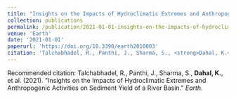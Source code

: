 ```yaml
---
title: "Insights on the Impacts of Hydroclimatic Extremes and Anthropogenic Activities on Sediment Yield of a River Basin"
collection: publications
permalink: /publication/2021-01-01-insights-on-the-impacts-of-hydroclimatic-extremes-
venue: 'Earth'
date: '2021-01-01'
paperurl: 'https://doi.org/10.3390/earth2010003'
citation: 'Talchabhadel, R., Panthi, J., Sharma, S., <strong>Dahal, K.</strong>, et al. (2021). &quot;Insights on the Impacts of Hydroclimatic Extremes and Anthropogenic Activities on Sediment Yield of a River Basin.&quot; <i>Earth</i>.'
---
```


Recommended citation: Talchabhadel, R., Panthi, J., Sharma, S., <strong>Dahal, K.</strong>, et al. (2021). &quot;Insights on the Impacts of Hydroclimatic Extremes and Anthropogenic Activities on Sediment Yield of a River Basin.&quot; <i>Earth</i>.
